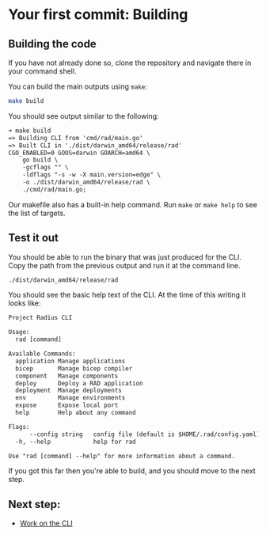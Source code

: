 # Your first commit: Building

## Building the code

If you have not already done so, clone the repository and navigate there in your command shell.

You can build the main outputs using `make`:

```sh
make build
```

You should see output similar to the following:

```txt
➜ make build
=> Building CLI from 'cmd/rad/main.go'
=> Built CLI in './dist/darwin_amd64/release/rad'
CGO_ENABLED=0 GOOS=darwin GOARCH=amd64 \
	go build \
	-gcflags "" \
	-ldflags "-s -w -X main.version=edge" \
	-o ./dist/darwin_amd64/release/rad \
	./cmd/rad/main.go;
```

Our makefile also has a built-in help command. Run `make` or `make help` to see the list of targets.

## Test it out

You should be able to run the binary that was just produced for the CLI. Copy the path from the previous output and run it at the command line.

```sh
./dist/darwin_amd64/release/rad
```

You should see the basic help text of the CLI. At the time of this writing it looks like:

```txt
Project Radius CLI

Usage:
  rad [command]

Available Commands:
  application Manage applications
  bicep       Manage bicep compiler
  component   Manage components
  deploy      Deploy a RAD application
  deployment  Manage deployments
  env         Manage environments
  expose      Expose local port
  help        Help about any command

Flags:
      --config string   config file (default is $HOME/.rad/config.yaml)
  -h, --help            help for rad

Use "rad [command] --help" for more information about a command.
```

If you got this far then you're able to build, and you should move to the next step.

## Next step:
- [Work on the CLI](first-commit-03-working-on-cli/index.md)
